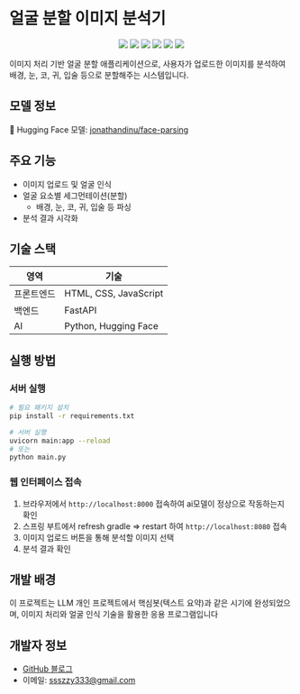 # 얼굴 분할 이미지 분석기

<p align="center">
  <img src="https://img.shields.io/badge/python-3776AB?style=for-the-badge&logo=python&logoColor=white" />
  <img src="https://img.shields.io/badge/fastapi-009688?style=for-the-badge&logo=fastapi&logoColor=white" />
  <img src="https://img.shields.io/badge/huggingface-FF9A00?style=for-the-badge&logo=huggingface&logoColor=white" />
  <img src="https://img.shields.io/badge/java-007396?style=for-the-badge&logo=java&logoColor=white">
  <img src="https://img.shields.io/badge/springboot-6DB33F?style=for-the-badge&logo=springboot&logoColor=white">
  <img src="https://img.shields.io/badge/github-181717?style=for-the-badge&logo=github&logoColor=white" />
</p>

이미지 처리 기반 얼굴 분할 애플리케이션으로, 사용자가 업로드한 이미지를 분석하여 배경, 눈, 코, 귀, 입술 등으로 분할해주는 시스템입니다.

## 모델 정보
🤗 Hugging Face 모델: [jonathandinu/face-parsing](https://huggingface.co/jonathandinu/face-parsing)

## 주요 기능
- 이미지 업로드 및 얼굴 인식
- 얼굴 요소별 세그먼테이션(분할)
  - 배경, 눈, 코, 귀, 입술 등 파싱
- 분석 결과 시각화

## 기술 스택

| 영역       | 기술 |
|------------|------|
| 프론트엔드 | HTML, CSS, JavaScript |
| 백엔드     | FastAPI |
| AI         | Python, Hugging Face |

## 실행 방법

### 서버 실행
```bash
# 필요 패키지 설치
pip install -r requirements.txt

# 서버 실행
uvicorn main:app --reload
# 또는
python main.py
```

### 웹 인터페이스 접속
1. 브라우저에서 `http://localhost:8000` 접속하여 ai모델이 정상으로 작동하는지 확인
2. 스프링 부트에서 refresh gradle => restart 하여 `http://localhost:8080` 접속
3. 이미지 업로드 버튼을 통해 분석할 이미지 선택 
4. 분석 결과 확인


## 개발 배경
이 프로젝트는 LLM 개인 프로젝트에서 핵심봇(텍스트 요약)과 같은 시기에 완성되었으며, 이미지 처리와 얼굴 인식 기술을 활용한 응용 프로그램입니다

## 개발자 정보
- [GitHub 블로그](https://ssuuoo12.github.io)
- 이메일: ssszzy333@gmail.com
